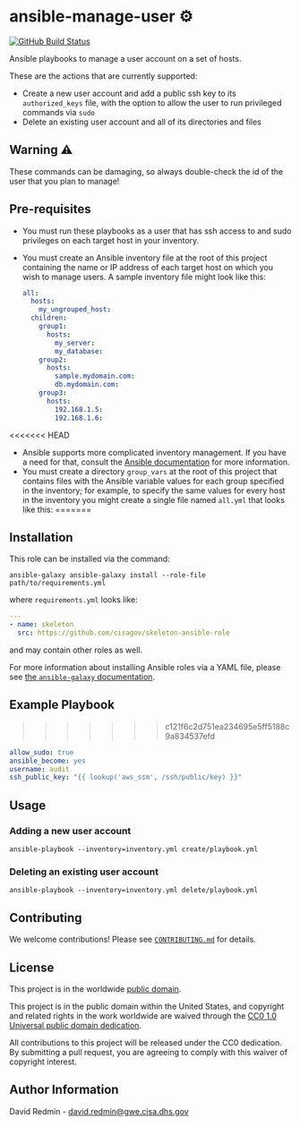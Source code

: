 # ansible-manage-user ⚙️ #

[![GitHub Build Status](https://github.com/cisagov/ansible-manage-user/workflows/build/badge.svg)](https://github.com/cisagov/ansible-manage-user/actions)

Ansible playbooks to manage a user account on a set of hosts.

These are the actions that are currently supported:

- Create a new user account and add a public ssh key to its
  `authorized_keys` file, with the option to allow the user to run
  privileged commands via `sudo`
- Delete an existing user account and all of its directories and files

## Warning ⚠️ ##

These commands can be damaging, so always double-check the id of the user
that you plan to manage!

## Pre-requisites ##

- You must run these playbooks as a user that has ssh access to and
  sudo privileges on each target host in your inventory.
- You must create an Ansible inventory file at the root of this
  project containing the name or IP address of each target host on
  which you wish to manage users.  A sample inventory file might look
  like this:

  ```yaml
  all:
    hosts:
      my_ungrouped_host:
    children:
      group1:
        hosts:
          my_server:
          my_database:
      group2:
        hosts:
          sample.mydomain.com:
          db.mydomain.com:
      group3:
        hosts:
          192.168.1.5:
          192.168.1.6:
  ```

<<<<<<< HEAD
- Ansible supports more complicated inventory management.  If you have
  a need for that, consult the [Ansible
  documentation](https://docs.ansible.com/ansible/latest/user_guide/intro_inventory.html)
  for more information.
- You must create a directory `group_vars` at the root of this project
  that contains files with the Ansible variable values for each group
  specified in the inventory; for example, to specify the same values
  for every host in the inventory you might create a single file named
  `all.yml` that looks like this:
=======
## Installation ##

This role can be installed via the command:

```console
ansible-galaxy ansible-galaxy install --role-file path/to/requirements.yml
```

where `requirements.yml` looks like:

```yaml
---
- name: skeleton
  src: https://github.com/cisagov/skeleton-ansible-role
```

and may contain other roles as well.

For more information about installing Ansible roles via a YAML file,
please see [the `ansible-galaxy`
documentation](https://docs.ansible.com/ansible/latest/galaxy/user_guide.html#installing-multiple-roles-from-a-file).

## Example Playbook ##
>>>>>>> c121f6c2d751ea234695e5ff5188c9a834537efd

  ```yaml
  allow_sudo: true
  ansible_become: yes
  username: audit
  ssh_public_key: "{{ lookup('aws_ssm', /ssh/public/key) }}"
  ```

## Usage ##

### Adding a new user account ###

```console
ansible-playbook --inventory=inventory.yml create/playbook.yml
```

### Deleting an existing user account ###

```console
ansible-playbook --inventory=inventory.yml delete/playbook.yml
```

## Contributing ##

We welcome contributions!  Please see [`CONTRIBUTING.md`](CONTRIBUTING.md) for
details.

## License ##

This project is in the worldwide [public domain](LICENSE).

This project is in the public domain within the United States, and
copyright and related rights in the work worldwide are waived through
the [CC0 1.0 Universal public domain
dedication](https://creativecommons.org/publicdomain/zero/1.0/).

All contributions to this project will be released under the CC0
dedication. By submitting a pull request, you are agreeing to comply
with this waiver of copyright interest.

## Author Information ##

David Redmin - <david.redmin@gwe.cisa.dhs.gov>

